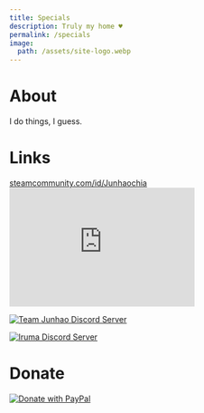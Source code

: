 ```yaml
---
title: Specials
description: Truly my home ♥
permalink: /specials
image:
  path: /assets/site-logo.webp
---
```

# About
I do things, I guess.

# Links
<div>
<a href="https://steamcommunity.com/id/Junhaochia">steamcommunity.com/id/Junhaochia</a><br>
<iframe id="iframe-smp" width="328px" height="210px" src="https://smp.junhaochia.repl.co/192010363" style="border: 0px;" onload="let smp_frame = document.getElementById('iframe-smp'); smp_frame.height = `${smp_frame.scrollHeight}px`;"></iframe>
</div>

[![Team Junhao Discord Server](https://discord.com/api/guilds/661447151426994176/widget.png?style=banner2)](https://discord.gg/9QeEzAq)

[![Iruma Discord Server](https://discord.com/api/guilds/735144130484895797/widget.png?style=banner2)](https://discord.gg/M79cK6g)

# Donate
[![Donate with PayPal](https://www.paypalobjects.com/webstatic/en_US/i/buttons/PP_logo_h_200x51.png)](https://paypal.me/Junhaochia)